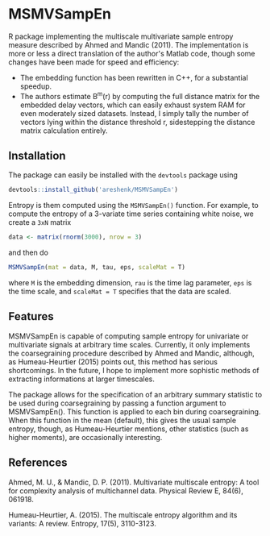 # MSMVSampEn
R package implementing the multiscale multivariate sample entropy
measure described by Ahmed and Mandic (2011). The implementation is more or less
a direct translation of the author's Matlab code, though some changes have been
made for speed and efficiency:

* The embedding function has been rewritten in C++,
for a substantial speedup. 
* The authors estimate B<sup>m</sup>(r) by computing the full distance matrix
for the embedded delay vectors, which can easily exhaust system RAM for even
moderately sized datasets. Instead, I simply tally the number of vectors lying
within the distance threshold r, sidestepping the distance matrix calculation
entirely.

## Installation
The package can easily be installed with the `devtools` package using
```r
devtools::install_github('areshenk/MSMVSampEn')
```
Entropy is them computed using the `MSMVSampEn()` function. For example, 
to compute the entropy of a 3-variate time series containing white noise,
we create a `3xN` matrix
```r
data <- matrix(rnorm(3000), nrow = 3)
```
and then do
```r
MSMVSampEn(mat = data, M, tau, eps, scaleMat = T)
```
where `M` is the embedding dimension, `rau` is the time lag parameter, 
`eps` is the time scale, and `scaleMat = T` specifies that the data are scaled.

## Features
MSMVSampEn is capable of computing sample entropy for univariate or multivariate signals at arbitrary time scales. Currently, it only implements the coarsegraining procedure described by Ahmed and Mandic, although, as Humeau-Heurtier (2015) points out, this method has serious shortcomings. In the future, I hope to implement more sophistic methods of extracting informations at larger timescales. 

The package allows for the specification of an arbitrary summary statistic to be used during coarsegraining by passing a function argument to MSMVSampEn(). This function is applied to each bin during coarsegraining. When this function in the mean (default), this gives the usual sample entropy, though, as Humeau-Heurtier mentions, other statistics (such as higher moments), are occasionally interesting.

## References
Ahmed, M. U., & Mandic, D. P. (2011). Multivariate multiscale entropy: A tool for complexity analysis of multichannel data. Physical Review E, 84(6), 061918.

Humeau-Heurtier, A. (2015). The multiscale entropy algorithm and its variants: A review. Entropy, 17(5), 3110-3123.
